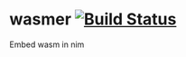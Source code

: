 # wasmer [![Build Status](https://github.com/yglukhov/wasmer/workflows/CI/badge.svg?branch=main)](https://github.com/yglukhov/wasmer/actions?query=branch%3Amain)
Embed wasm in nim
